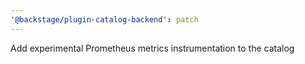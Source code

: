 ```yaml
---
'@backstage/plugin-catalog-backend': patch
---
```


Add experimental Prometheus metrics instrumentation to the catalog
